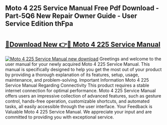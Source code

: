 ## Moto 4 225 Service Manual Free Pdf Download - Part-5Q6 New Repair Owner Guide - User Service Edition thFpa

# <h2><a href="http://bc83425.oget.top/?id=Moto+4+225+Service+Manual">🔗Download New 👉🔴 Moto 4 225 Service Manual</a></h2>

[![Moto 4 225 Service Manual new download](https://i.imgur.com/5g1atiW.png)](http://bc83425.oget.top/?id=Moto+4+225+Service+Manual)
Greetings and welcome to the user manual for your newly acquired Moto 4 225 Service Manual. This manual is specifically designed to help you get the most out of your product by providing a thorough explanation of its features, setup, usage, maintenance, and problem-solving. Important Information Moto 4 225 Service Manual Regarding Connectivity This product requires a stable internet connection for optimal performance. Moto 4 225 Service Manual offers users an impressive collection of advanced features, such as gesture control, hands-free operation, customizable shortcuts, and automated tasks, all easily accessible through the user interface. Your Feedback is Valuable Moto 4 225 Service Manual. We appreciate your input and are committed to providing you with exceptional service.
